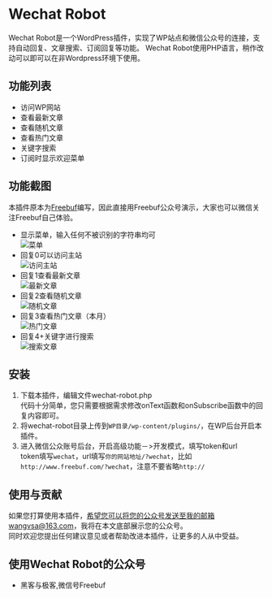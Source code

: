 Wechat Robot
============
Wechat Robot是一个WordPress插件，实现了WP站点和微信公众号的连接，支持自动回复、文章搜索、订阅回复等功能。
Wechat Robot使用PHP语言，稍作改动可以即可以在非Wordpress环境下使用。



## 功能列表
- 访问WP网站
- 查看最新文章
- 查看随机文章
- 查看热门文章
- 关键字搜索
- 订阅时显示欢迎菜单



## 功能截图
本插件原本为[Freebuf](http://www.freebuf.com)编写，因此直接用Freebuf公众号演示，大家也可以微信关注Freebuf自己体验。

- 显示菜单，输入任何不被识别的字符串均可<br>
![菜单](https://raw2.github.com/wangvsa/wechat-robot/master/screenshot/menu.png)
- 回复0可以访问主站<br>
![访问主站](https://raw2.github.com/wangvsa/wechat-robot/master/screenshot/visit_wp.png)
- 回复1查看最新文章<br>
![最新文章](https://raw2.github.com/wangvsa/wechat-robot/master/screenshot/recent.png)
- 回复2查看随机文章<br>
![随机文章](https://raw2.github.com/wangvsa/wechat-robot/master/screenshot/random.png)
- 回复3查看热门文章（本月）<br>
![热门文章](https://raw2.github.com/wangvsa/wechat-robot/master/screenshot/hotest.png)
- 回复4+关键字进行搜索<br>
![搜索文章](https://raw2.github.com/wangvsa/wechat-robot/master/screenshot/search.png)



## 安装
1. 下载本插件，编辑文件wechat-robot.php<br>
代码十分简单，您只需要根据需求修改onText函数和onSubscribe函数中的回复内容即可。
2. 将wechat-robot目录上传到`WP目录/wp-content/plugins/`，在WP后台开启本插件。
3. 进入微信公众账号后台，开启高级功能－>开发模式，填写token和url<br>
token填写`wechat`，url填写`你的网站地址/?wechat`，比如`http://www.freebuf.com/?wechat`，注意不要省略`http://`


## 使用与贡献
如果您打算使用本插件，希望您可以将您的公众号发送至我的邮箱wangvsa@163.com，我将在本文底部展示您的公众号。<br>
同时欢迎您提出任何建议意见或者帮助改进本插件，让更多的人从中受益。


## 使用Wechat Robot的公众号
- 黑客与极客,微信号Freebuf
